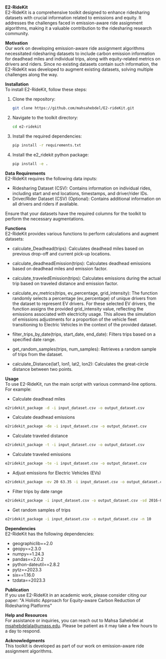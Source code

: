**E2-RideKit**<br>
E2-RideKit is a comprehensive toolkit designed to enhance ridesharing datasets with crucial information related to emissions and equity. It addresses the challenges faced in emission-aware ride assignment algorithms, making it a valuable contribution to the ridesharing research community.

**Motivation**<br>
Our work on developing emission-aware ride assignment algorithms necessitated ridesharing datasets to include carbon emission information for deadhead miles and individual trips, along with equity-related metrics on drivers and riders. Since no existing datasets contain such information, the E2-RideKit was developed to augment existing datasets, solving multiple challenges along the way.

**Installation**<br>
To install E2-RideKit, follow these steps:

1. Clone the repository:
   ```bash
   git clone https://github.com/mahsahebdel/E2-rideKit.git
   ```

2. Navigate to the toolkit directory:
   ```bash
   cd e2-ridekit
   ```

3. Install the required dependencies:
   ```bash
   pip install -r requirements.txt
   ```
4. Install the e2_ridekit python package:
   ```bash
   pip install -e .
   ```

**Data Requirements**<br>
E2-RideKit requires the following data inputs:
- Ridesharing Dataset (CSV): Contains information on individual rides, including start and end locations, timestamps, and driver/rider IDs.
- Driver/Rider Dataset (CSV) (Optional): Contains additional information on all drivers and riders if available.

Ensure that your datasets have the required columns for the toolkit to perform the necessary augmentations.


**Functions**<br>
E2-RideKit provides various functions to perform calculations and augment datasets:

- calculate_Deadhead(trips): Calculates deadhead miles based on previous drop-off and current pick-up locations.
- calculate_deadheadEmission(trips): Calculates deadhead emissions based on deadhead miles and emission factor.
- calculate_traveledEmission(trips): Calculates emissions during the actual trip based on traveled distance and emission factor.
- calculate_ev_metrics(trips, ev_percentage, grid_intensity): The function randomly selects a percentage (ev_percentage) of unique drivers from the dataset to represent EV drivers. For these selected EV drivers, the function assigns the provided grid_intensity value, reflecting the emissions associated with electricity usage. This allows the simulation of emissions adjustments for a proportion of the vehicle fleet transitioning to Electric Vehicles in the context of the provided dataset.

- filter_trips_by_date(trips, start_date, end_date): Filters trips based on a specified date range.
- get_random_samples(trips, num_samples): Retrieves a random sample of trips from the dataset.
- calculate_Distance(lat1, lon1, lat2, lon2): Calculates the great-circle distance between two points.


**Usage**<br>
To use E2-RideKit, run the main script with various command-line options. For example:

- Calculate deadhead miles
```bash
e2ridekit_package -d -i input_dataset.csv -o output_dataset.csv
```

- Calculate deadhead emissions
```bash
e2ridekit_package -de -i input_dataset.csv -o output_dataset.csv
```

- Calculate traveled distance
```bash
e2ridekit_package -t -i input_dataset.csv -o output_dataset.csv
```

- Calculate traveled emissions
```bash
e2ridekit_package -te -i input_dataset.csv -o output_dataset.csv
```

- Adjust emissions for Electric Vehicles (EVs)
```bash
e2ridekit_package -ev 20 63.35 -i input_dataset.csv -o output_dataset.csv
```

- Filter trips by date range
```bash
e2ridekit_package -i input_dataset.csv -o output_dataset.csv -sd 2016-06-04 -ed 2016-06-06
```

- Get random samples of trips
```bash
e2ridekit_package -i input_dataset.csv -o output_dataset.csv -n 10
```



**Dependencies**<br>
E2-RideKit has the following dependencies:
- geographiclib==2.0
- geopy==2.3.0
- numpy==1.24.3
- pandas==2.0.2
- python-dateutil==2.8.2
- pytz==2023.3
- six==1.16.0
- tzdata==2023.3

**Publication**<br>
If you use E2-RideKit in an academic work, please consider citing our paper:
"A Holistic Approach for Equity-aware Carbon Reduction of Ridesharing Platforms"

**Help and Resources**<br>
For assistance or inquiries, you can reach out to Mahsa Sahebdel at msahebdelala@umass.edu. Please be patient as it may take a few hours to a day to respond.


**Acknowledgments**<br>
This toolkit is developed as part of our work on emission-aware ride assignment algorithms.





